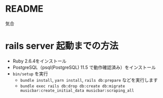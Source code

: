 # README
気合

# rails server 起動までの方法
* Ruby 2.6.4をインストール
* PostgreSQL（psql(PostgreSQL) 11.5 で動作確認済み）をインストール
* `bin/setup` を実行
  * `bundle install`, `yarn install`, `rails db:prepare` などを実行します
  * `bundle exec rails db:drop db:create db:migrate musicbar:create_initial_data musicbar:scraping_all`
